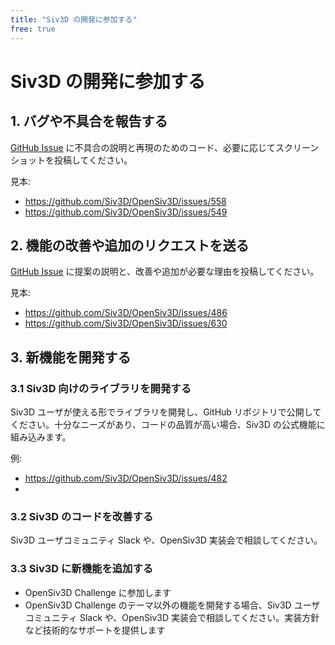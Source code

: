 ```yaml
---
title: "Siv3D の開発に参加する"
free: true
---
```


# Siv3D の開発に参加する

## 1. バグや不具合を報告する

[GitHub Issue](https://github.com/Siv3D/OpenSiv3D/issues) に不具合の説明と再現のためのコード、必要に応じてスクリーンショットを投稿してください。

見本:
- https://github.com/Siv3D/OpenSiv3D/issues/558
- https://github.com/Siv3D/OpenSiv3D/issues/549

## 2. 機能の改善や追加のリクエストを送る

[GitHub Issue](https://github.com/Siv3D/OpenSiv3D/issues) に提案の説明と、改善や追加が必要な理由を投稿してください。

見本:
- https://github.com/Siv3D/OpenSiv3D/issues/486
- https://github.com/Siv3D/OpenSiv3D/issues/630

## 3. 新機能を開発する

### 3.1 Siv3D 向けのライブラリを開発する

Siv3D ユーザが使える形でライブラリを開発し、GitHub リポジトリで公開してください。十分なニーズがあり、コードの品質が高い場合、Siv3D の公式機能に組み込みます。

例:
- https://github.com/Siv3D/OpenSiv3D/issues/482
- 


### 3.2 Siv3D のコードを改善する

Siv3D ユーザコミュニティ Slack や、OpenSiv3D 実装会で相談してください。


### 3.3 Siv3D に新機能を追加する

- OpenSiv3D Challenge に参加します
- OpenSiv3D Challenge のテーマ以外の機能を開発する場合、Siv3D ユーザコミュニティ Slack や、OpenSiv3D 実装会で相談してください。実装方針など技術的なサポートを提供します


